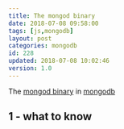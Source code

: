 ```yaml
---
title: The mongod binary
date: 2018-07-08 09:58:00
tags: [js,mongodb]
layout: post
categories: mongodb
id: 228
updated: 2018-07-08 10:02:46
version: 1.0
---
```


The [mongod binary](https://docs.mongodb.com/manual/reference/program/mongod/) in [mongodb](https://www.mongodb.com/)

<!-- more -->

## 1 - what to know
